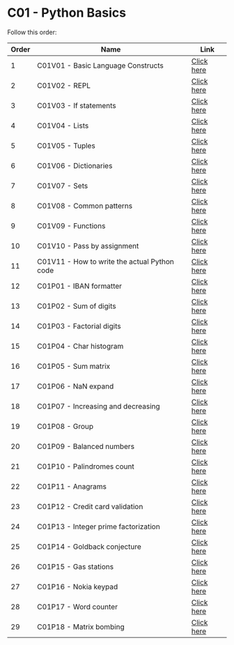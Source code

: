 # C01 - Python Basics

Follow this order:

| Order | Name                                         | Link                     |
|-------|----------------------------------------------|--------------------------|
| 1     | C01V01 - Basic Language Constructs           | [Click here](01-C01V01/) |
| 2     | C01V02 - REPL                                | [Click here](02-C01V02/) |
| 3     | C01V03 - If statements                       | [Click here](03-C01V03/) |
| 4     | C01V04 - Lists                               | [Click here](04-C01V04/) |
| 5     | C01V05 - Tuples                              | [Click here](05-C01V05/) |
| 6     | C01V06 - Dictionaries                        | [Click here](06-C01V06/) |
| 7     | C01V07 - Sets                                | [Click here](07-C01V07/) |
| 8     | C01V08 - Common patterns                     | [Click here](08-C01V08/) |
| 9     | C01V09 - Functions                           | [Click here](09-C01V09/) |
| 10    | C01V10 - Pass by assignment                  | [Click here](10-C01V10/) |
| 11    | C01V11 - How to write the actual Python code | [Click here](11-C01V11/) |
| 12    | C01P01 - IBAN formatter                      | [Click here](12-C01P01/) |
| 13    | C01P02 - Sum of digits                       | [Click here](13-C01P02/) |
| 14    | C01P03 - Factorial digits                    | [Click here](14-C01P03/) |
| 15    | C01P04 - Char histogram                      | [Click here](15-C01P04/) |
| 16    | C01P05 - Sum matrix                          | [Click here](16-C01P05/) |
| 17    | C01P06 - NaN expand                          | [Click here](17-C01P06/) |
| 18    | C01P07 - Increasing and decreasing           | [Click here](18-C01P07/) |
| 19    | C01P08 - Group                               | [Click here](19-C01P08/) |
| 20    | C01P09 - Balanced numbers                    | [Click here](20-C01P09/) |
| 21    | C01P10 - Palindromes count                   | [Click here](21-C01P10/) |
| 22    | C01P11 - Anagrams                            | [Click here](22-C01P11/) |
| 23    | C01P12 - Credit card validation              | [Click here](23-C01P12/) |
| 24    | C01P13 - Integer prime factorization         | [Click here](24-C01P13/) |
| 25    | C01P14 - Goldback conjecture                 | [Click here](25-C01P14/) |
| 26    | C01P15 - Gas stations                        | [Click here](26-C01P15/) |
| 27    | C01P16 - Nokia keypad                        | [Click here](27-C01P16/) |
| 28    | C01P17 - Word counter                        | [Click here](28-C01P17/) |
| 29    | C01P18 - Matrix bombing                      | [Click here](29-C01P18/) |
